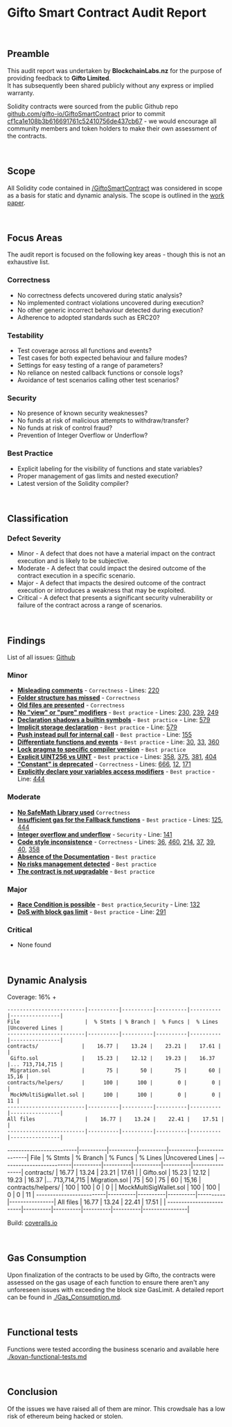 # Gifto Smart Contract Audit Report
<br>

## Preamble
This audit report was undertaken by <b>BlockchainLabs.nz</b> for the purpose of providing feedback to <b>Gifto Limited</b>. <br>It has subsequently been shared publicly without any express or implied warranty.

Solidity contracts were sourced from the public Github repo [github.com/gifto-io/GiftoSmartContract](https://github.com/gifto-io/GiftoSmartContract) prior to commit [cf1ca1e108b3b616691761c52410756de437cb67](https://github.com/gifto-io/GiftoSmartContract/commit/cf1ca1e108b3b616691761c52410756de437cb67) - we would encourage all community members and token holders to make their own assessment of the contracts.

<br>

## Scope
All Solidity code contained in [/GiftoSmartContract](https://github.com/gifto-io/GiftoSmartContract) was considered in scope as a basis for static and dynamic analysis. The scope is outlined in the [work paper](https://github.com/tikonoff/gifto/blob/master/audit/Work_paper.MD).

<br>

## Focus Areas
The audit report is focused on the following key areas - though this is not an exhaustive list.

### Correctness
- No correctness defects uncovered during static analysis?
- No implemented contract violations uncovered during execution?
- No other generic incorrect behaviour detected during execution?
- Adherence to adopted standards such as ERC20?

### Testability
- Test coverage across all functions and events?
- Test cases for both expected behaviour and failure modes?
- Settings for easy testing of a range of parameters?
- No reliance on nested callback functions or console logs?
- Avoidance of test scenarios calling other test scenarios?

### Security
- No presence of known security weaknesses?
- No funds at risk of malicious attempts to withdraw/transfer?
- No funds at risk of control fraud?
- Prevention of Integer Overflow or Underflow?

### Best Practice
- Explicit labeling for the visibility of functions and state variables?
- Proper management of gas limits and nested execution?
- Latest version of the Solidity compiler?

<br>


## Classification
### Defect Severity
- Minor - A defect that does not have a material impact on the contract execution and is likely to be subjective.
- Moderate - A defect that could impact the desired outcome of the contract execution in a specific scenario.
- Major - A defect that impacts the desired outcome of the contract execution or introduces a weakness that may be exploited.
- Critical - A defect that presents a significant security vulnerability or failure of the contract across a range of scenarios.

<br>


## Findings

List of all issues: [Github](https://github.com/tikonoff/gifto/issues)

### Minor
<!--
- **Removal of setMinimumBuy without removing relevant variables** - `Best practice` We would recommend that if the intention is not to make use of the removed function setMinimumBuy, that you remove these unused variables. [View on GitHub](https://github.com/BlockchainLabsNZ/gifto-contracts/issues/16)
-->


- **[Misleading comments](https://github.com/tikonoff/gifto/issues/2)** - `Correctness` - Lines: [220](https://github.com/gifto-io/GiftoSmartContract/blob/cf1ca1e108b3b616691761c52410756de437cb67/Gifto.sol#L220)
- **[Folder structure has missed](https://github.com/tikonoff/gifto/issues/)** - `Correctness`
- **[Old files are presented](https://github.com/tikonoff/gifto/issues/3)** - `Correctness`
- **[No "view" or "pure" modifiers](https://github.com/tikonoff/gifto/issues/4)** - `Best practice` - Lines: [230](https://github.com/gifto-io/GiftoSmartContract/blob/cf1ca1e108b3b616691761c52410756de437cb67/Gifto.sol#L230), [239](https://github.com/gifto-io/GiftoSmartContract/blob/cf1ca1e108b3b616691761c52410756de437cb67/Gifto.sol#L239), [249](https://github.com/gifto-io/GiftoSmartContract/blob/cf1ca1e108b3b616691761c52410756de437cb67/Gifto.sol#L249)
- **[Declaration shadows a builtin symbols](https://github.com/tikonoff/gifto/issues/6)** - `Best practice` - Line: [579](https://github.com/gifto-io/GiftoSmartContract/blob/cf1ca1e108b3b616691761c52410756de437cb67/Gifto.sol#L579)
- **[Implicit storage declaration](https://github.com/tikonoff/gifto/issues/7)** - `Best practice` - Line: [579](https://github.com/gifto-io/GiftoSmartContract/blob/cf1ca1e108b3b616691761c52410756de437cb67/Gifto.sol#L579)
- **[Push instead pull for internal call](https://github.com/tikonoff/gifto/issues/8)** - `Best practice` - Line: [155](https://github.com/gifto-io/GiftoSmartContract/blob/cf1ca1e108b3b616691761c52410756de437cb67/Gifto.sol#L155)
- **[Differentiate functions and events](https://github.com/tikonoff/gifto/issues/9)** - `Best practice` - Line: [30](https://github.com/gifto-io/GiftoSmartContract/blob/cf1ca1e108b3b616691761c52410756de437cb67/Gifto.sol#L30), [33](https://github.com/gifto-io/GiftoSmartContract/blob/cf1ca1e108b3b616691761c52410756de437cb67/Gifto.sol#L33), [360](https://github.com/gifto-io/GiftoSmartContract/blob/cf1ca1e108b3b616691761c52410756de437cb67/Gifto.sol#L360)
- **[Lock pragma to specific compiler version](https://github.com/tikonoff/gifto/issues/11)** - `Best practice`
- **[Explicit UINT256 vs UINT](https://github.com/tikonoff/gifto/issues/12)** - `Best practice` - Lines: [358](https://github.com/gifto-io/GiftoSmartContract/blob/cf1ca1e108b3b616691761c52410756de437cb67/Gifto.sol#L358),  [375](https://github.com/gifto-io/GiftoSmartContract/blob/cf1ca1e108b3b616691761c52410756de437cb67/Gifto.sol#L375),  [381](https://github.com/gifto-io/GiftoSmartContract/blob/cf1ca1e108b3b616691761c52410756de437cb67/Gifto.sol#L381),  [404](https://github.com/gifto-io/GiftoSmartContract/blob/cf1ca1e108b3b616691761c52410756de437cb67/Gifto.sol#L404)
- **["Constant" is deprecated](https://github.com/tikonoff/gifto/issues/13)** - `Correctness` - Lines: [666](https://github.com/gifto-io/GiftoSmartContract/blob/cf1ca1e108b3b616691761c52410756de437cb67/Gifto.sol#L666),  [12](https://github.com/gifto-io/GiftoSmartContract/blob/cf1ca1e108b3b616691761c52410756de437cb67/Gifto.sol#L12),  [171](https://github.com/gifto-io/GiftoSmartContract/blob/cf1ca1e108b3b616691761c52410756de437cb67/Gifto.sol#L171)
- **[Explicitly declare your variables access modifiers](https://github.com/tikonoff/gifto/issues/14)** - `Best practice` - Line: [444](https://github.com/gifto-io/GiftoSmartContract/blob/cf1ca1e108b3b616691761c52410756de437cb67/Gifto.sol#L444)


### Moderate
- **[No SafeMath Library used](https://github.com/tikonoff/gifto/issues/5)** `Correctness`
- **[Insufficient gas for the Fallback functions](https://github.com/tikonoff/gifto/issues/10)** - `Best practice` - Lines: [125](https://github.com/gifto-io/GiftoSmartContract/blob/cf1ca1e108b3b616691761c52410756de437cb67/Gifto.sol#L125), [444](https://github.com/gifto-io/GiftoSmartContract/blob/cf1ca1e108b3b616691761c52410756de437cb67/Gifto.sol#L444)
- **[Integer overflow and underflow](https://github.com/tikonoff/gifto/issues/15)** - `Security` - Line: [141](https://github.com/gifto-io/GiftoSmartContract/blob/cf1ca1e108b3b616691761c52410756de437cb67/Gifto.sol#L141)
- **[Code style inconsistence](https://github.com/tikonoff/gifto/issues/17)** - `Correctness` - Lines: [36](https://github.com/gifto-io/GiftoSmartContract/blob/cf1ca1e108b3b616691761c52410756de437cb67/Gifto.sol#L36), [460](https://github.com/gifto-io/GiftoSmartContract/blob/cf1ca1e108b3b616691761c52410756de437cb67/Gifto.sol#L460), [214](https://github.com/gifto-io/GiftoSmartContract/blob/cf1ca1e108b3b616691761c52410756de437cb67/Gifto.sol#L214), [37](https://github.com/gifto-io/GiftoSmartContract/blob/cf1ca1e108b3b616691761c52410756de437cb67/Gifto.sol#L37), [39](https://github.com/gifto-io/GiftoSmartContract/blob/cf1ca1e108b3b616691761c52410756de437cb67/Gifto.sol#L39), [40](https://github.com/gifto-io/GiftoSmartContract/blob/cf1ca1e108b3b616691761c52410756de437cb67/Gifto.sol#L40), [358](https://github.com/gifto-io/GiftoSmartContract/blob/cf1ca1e108b3b616691761c52410756de437cb67/Gifto.sol#L358)
- **[Absence of the Documentation](https://github.com/tikonoff/gifto/issues/18)** - `Best practice`
- **[No risks management detected](https://github.com/tikonoff/gifto/issues/20)** - `Best practice`
- **[The contract is not upgradable](https://github.com/tikonoff/gifto/issues/19)** - `Best practice`

 
### Major
- **[Race Condition is possible](https://github.com/tikonoff/gifto/issues/1)** - `Best practice`,`Security` - Line: [132](https://github.com/gifto-io/GiftoSmartContract/blob/cf1ca1e108b3b616691761c52410756de437cb67/Gifto.sol#L132)
- **[DoS with block gas limit](https://github.com/tikonoff/gifto/issues/16)** - `Best practice` - Line: [291](https://github.com/gifto-io/GiftoSmartContract/blob/cf1ca1e108b3b616691761c52410756de437cb67/Gifto.sol#L291)

### Critical
- None found

<br>

## Dynamic Analysis
Coverage: 16% + 
```
-------------------------|----------|----------|----------|----------|----------------|
File                     |  % Stmts | % Branch |  % Funcs |  % Lines |Uncovered Lines |
-------------------------|----------|----------|----------|----------|----------------|
contracts/              |    16.77 |    13.24 |    23.21 |    17.61 |                |
 Gifto.sol              |    15.23 |    12.12 |    19.23 |    16.37 |... 713,714,715 |
 Migration.sol          |       75 |       50 |       75 |       60 |          15,16 |
contracts/helpers/      |      100 |      100 |        0 |        0 |                |
 MockMultiSigWallet.sol |      100 |      100 |        0 |        0 |             11 |
-------------------------|----------|----------|----------|----------|----------------|
All files                |    16.77 |    13.24 |    22.41 |    17.51 |                |
-------------------------|----------|----------|----------|----------|----------------|
```

-------------------------|----------|----------|----------|----------|----------------|
File                     |  % Stmts | % Branch |  % Funcs |  % Lines |Uncovered Lines |
-------------------------|----------|----------|----------|----------|----------------|
contracts/              |    16.77 |    13.24 |    23.21 |    17.61 |                |
 Gifto.sol              |    15.23 |    12.12 |    19.23 |    16.37 |... 713,714,715 |
 Migration.sol          |       75 |       50 |       75 |       60 |          15,16 |
contracts/helpers/      |      100 |      100 |        0 |        0 |                |
 MockMultiSigWallet.sol |      100 |      100 |        0 |        0 |             11 |
-------------------------|----------|----------|----------|----------|----------------|
All files                |    16.77 |    13.24 |    22.41 |    17.51 |                |
-------------------------|----------|----------|----------|----------|----------------|


Build: [coveralls.io](https://coveralls.io/github/gabriel-canaan/gifto)

<br>

## Gas Consumption

Upon finalization of the contracts to be used by Gifto, the contracts were assessed on the gas usage of each function to ensure there aren't any unforeseen issues with exceeding the block size GasLimit. A detailed report can be found in [./Gas_Consumption.md](https://github.com/tikonoff/gifto/blob/master/audit/Gas_consumption_report.md).

<br>

## Functional tests

Functions were tested according the business scenario and available here [./kovan-functional-tests.md](https://github.com/tikonoff/gifto/blob/master/audit/kovan-functional-tests.md)

<br>


## Conclusion
Of the issues we have raised all of them are minor. 
This crowdsale has a low risk of ethereum being hacked or stolen.

<br>
